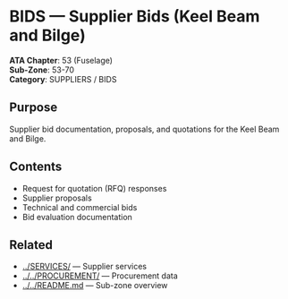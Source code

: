 # BIDS — Supplier Bids (Keel Beam and Bilge)

**ATA Chapter**: 53 (Fuselage)  
**Sub-Zone**: 53-70  
**Category**: SUPPLIERS / BIDS

## Purpose

Supplier bid documentation, proposals, and quotations for the Keel Beam and Bilge.

## Contents

- Request for quotation (RFQ) responses
- Supplier proposals
- Technical and commercial bids
- Bid evaluation documentation

## Related

- [../SERVICES/](../SERVICES/) — Supplier services
- [../../PROCUREMENT/](../../PROCUREMENT/) — Procurement data
- [../../README.md](../../README.md) — Sub-zone overview
